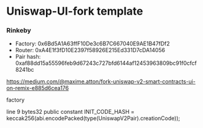# Uniswap-UI-fork template

### Rinkeby

- Factory: 0x6Bd5A1A63ffF10De3c6B7C667040E9AE1B47fDf2
- Router: 0xA4E1f3fD10E2397f58926E215Ed331D7cDA14056
- Pair hash: 0xaf88dd15a55596feb9d67243c727bfd6144af12453963809bc91f0cfcf8241bc


https://medium.com/@maxime.atton/fork-uniswap-v2-smart-contracts-ui-on-remix-e885d6cea176



factory 

line 9 
bytes32 public constant INIT_CODE_HASH = keccak256(abi.encodePacked(type(UniswapV2Pair).creationCode));
